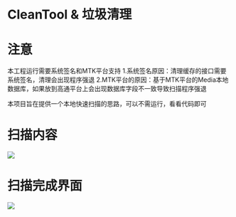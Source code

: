 # CleanTool & 垃圾清理

# 注意
本工程运行需要系统签名和MTK平台支持
1.系统签名原因：清理缓存的接口需要系统签名，清理会出现程序强退
2.MTK平台的原因：基于MTK平台的Media本地数据库，如果放到高通平台上会出现数据库字段不一致导致扫描程序强退

本项目旨在提供一个本地快速扫描的思路，可以不需运行，看看代码即可

# 扫描内容
![](https://github.com/sufadi/CleanTool/blob/master/Screenshot_20171010-154950.png)

# 扫描完成界面
![](https://github.com/sufadi/CleanTool/blob/master/Screenshot_20171010-154715.png)
